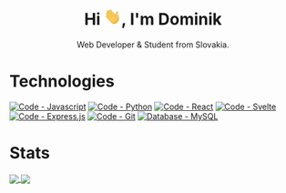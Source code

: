 <h1 align="center">Hi <img src="https://raw.githubusercontent.com/dominikbubu/dominikbubu/master/wave.gif" width="30px" height="30px">, I'm Dominik</h1>
<p align="center">Web Developer & Student from Slovakia.</p>

<h1>Technologies</h1>
<a href="https://"><img src="https://img.shields.io/badge/Code-Javascript-blue?logo=javascript&logoColor=white" alt="Code - Javascript"></a>
<a href="https://"><img src="https://img.shields.io/badge/Code-Python-blue?logo=python&logoColor=white" alt="Code - Python"></a>
<a href="https://"><img src="https://img.shields.io/badge/Code-React-blue?logo=react&logoColor=white" alt="Code - React"></a>
<a href="https://"><img src="https://img.shields.io/badge/Code-Svelte-blue?logo=svelte&logoColor=white" alt="Code - Svelte"></a>
<a href="https://"><img src="https://img.shields.io/badge/Code-Express.js-blue?logo=express&logoColor=white" alt="Code - Express.js"></a>
<a href="https://"><img src="https://img.shields.io/badge/Code-Git-blue?logo=git&logoColor=white" alt="Code - Git"></a>
<a href="https://"><img src="https://img.shields.io/badge/Database-MySQL-blue?logo=mysql&logoColor=white" alt="Database - MySQL"></a>

<h1>Stats</h1>
<a href="https://github.com/dominikbubu/dominikbubu">
  <img align="center" src="https://github-readme-stats.vercel.app/api/top-langs/?username=dominikbubu&theme=tokyonight" />
</a>
<a href="https://github.com/dominikbubu/dominikbubu">
  <img align="center" src="https://github-readme-stats.vercel.app/api/?username=dominikbubu&theme=tokyonight" />
</a>



